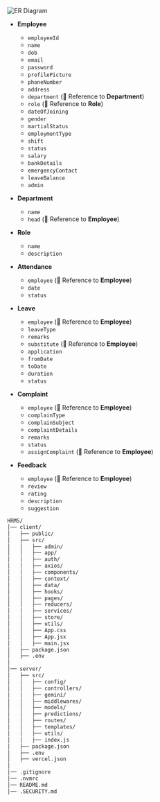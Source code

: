 ![ER Diagram](https://www.mermaidchart.com/raw/7b1172bf-6ec9-4a9d-ac3d-d7ded23c7e1a?theme=light&version=v0.1&format=svg)


- **Employee**  
  - `employeeId`  
  - `name`  
  - `dob`  
  - `email`  
  - `password`  
  - `profilePicture`  
  - `phoneNumber`  
  - `address`  
  - `department` (🔗 Reference to **Department**)  
  - `role` (🔗 Reference to **Role**)  
  - `dateOfJoining`  
  - `gender`  
  - `martialStatus`  
  - `employmentType`  
  - `shift`  
  - `status`  
  - `salary`  
  - `bankDetails`  
  - `emergencyContact`  
  - `leaveBalance`  
  - `admin`  

- **Department**  
  - `name`  
  - `head` (🔗 Reference to **Employee**)  

- **Role**  
  - `name`  
  - `description`

- **Attendance**  
  - `employee` (🔗 Reference to **Employee**)  
  - `date`  
  - `status`  

- **Leave**  
  - `employee` (🔗 Reference to **Employee**)  
  - `leaveType`  
  - `remarks`  
  - `substitute` (🔗 Reference to **Employee**)  
  - `application`  
  - `fromDate`  
  - `toDate`  
  - `duration`  
  - `status`  

- **Complaint**  
  - `employee` (🔗 Reference to **Employee**)  
  - `complainType`  
  - `complainSubject`  
  - `complaintDetails`  
  - `remarks`  
  - `status`  
  - `assignComplaint` (🔗 Reference to **Employee**)  

- **Feedback**  
  - `employee` (🔗 Reference to **Employee**)  
  - `review`  
  - `rating`  
  - `description`  
  - `suggestion`  


```bash
HRMS/
│── client/
│   ├── public/
│   ├── src/
│   │   ├── admin/
│   │   ├── app/
│   │   ├── auth/
│   │   ├── axios/
│   │   ├── components/
│   │   ├── context/
│   │   ├── data/
│   │   ├── hooks/
│   │   ├── pages/
│   │   ├── reducers/
│   │   ├── services/
│   │   ├── store/
│   │   ├── utils/
│   │   ├── App.css
│   │   ├── App.jsx
│   │   ├── main.jsx
│   ├── package.json
│   ├── .env
│
│── server/
│   ├── src/
│   │   ├── config/
│   │   ├── controllers/
│   │   ├── gemini/
│   │   ├── middlewares/
│   │   ├── models/
│   │   ├── predictions/
│   │   ├── routes/
│   │   ├── templates/
│   │   ├── utils/
│   │   ├── index.js
│   ├── package.json
│   ├── .env
│   ├── vercel.json
│
│── .gitignore
│── .nvmrc
│── README.md
│── .SECURITY.md
